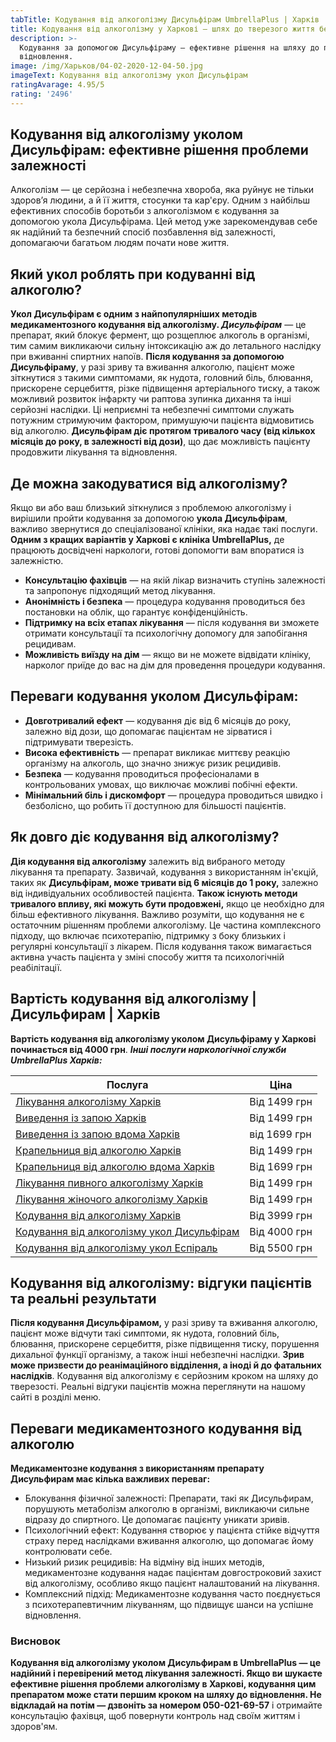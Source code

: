 ```yaml
---
tabTitle: Кодування від алкоголізму Дисульфірам UmbrellaPlus | Харків | Від 4000грн
title: Кодування від алкоголізму у Харкові – шлях до тверезого життя без зривів!
description: >-
  Кодування за допомогою Дисульфіраму – ефективне рішення на шляху до повного
  відновлення.
image: /img/Харьков/04-02-2020-12-04-50.jpg
imageText: Кодування від алкоголізму укол Дисульфірам
ratingAvarage: 4.95/5
rating: '2496'
---
```


## Кодування від алкоголізму уколом Дисульфірам: ефективне рішення проблеми залежності

Алкоголізм — це серйозна і небезпечна хвороба, яка руйнує не тільки здоров’я людини, а й її життя, стосунки та кар'єру. Одним з найбільш ефективних способів боротьби з алкоголізмом є кодування за допомогою укола Дисульфірама. Цей метод уже зарекомендував себе як надійний та безпечний спосіб позбавлення від залежності, допомагаючи багатьом людям почати нове життя.

## Який укол роблять при кодуванні від алкоголю?

**Укол Дисульфірам є одним з найпопулярніших методів медикаментозного кодування від алкоголізму. *Дисульфірам*** — це препарат, який блокує фермент, що розщеплює алкоголь в організмі, тим самим викликаючи сильну інтоксикацію аж до летального наслідку при вживанні спиртних напоїв. **Після кодування за допомогою Дисульфіраму**, у разі зриву та вживання алкоголю, пацієнт може зіткнутися з такими симптомами, як нудота, головний біль, блювання, прискорене серцебиття, різке підвищення артеріального тиску, а також можливий розвиток інфаркту чи раптова зупинка дихання та інші серйозні наслідки. Ці неприємні та небезпечні симптоми служать потужним стримуючим фактором, примушуючи пацієнта відмовитись від алкоголю. **Дисульфірам діє протягом тривалого часу (від кількох місяців до року, в залежності від дози)**, що дає можливість пацієнту продовжити лікування та відновлення.

## Де можна закодуватися від алкоголізму?

Якщо ви або ваш близький зіткнулися з проблемою алкоголізму і вирішили пройти кодування за допомогою **укола Дисульфірам**, важливо звернутися до спеціалізованої клініки, яка надає такі послуги. **Одним з кращих варіантів у Харкові є клініка UmbrellaPlus,** де працюють досвідчені наркологи, готові допомогти вам впоратися із залежністю.

* **Консультацію фахівців** — на якій лікар визначить ступінь залежності та запропонує підходящий метод лікування.
* **Анонімність і безпека** — процедура кодування проводиться без постановки на облік, що гарантує конфіденційність.
* **Підтримку на всіх етапах лікування** — після кодування ви зможете отримати консультації та психологічну допомогу для запобігання рецидивам.
* **Можливість виїзду на дім** — якщо ви не можете відвідати клініку, нарколог приїде до вас на дім для проведення процедури кодування.

## Переваги кодування уколом Дисульфірам:

* **Довготривалий ефект** — кодування діє від 6 місяців до року, залежно від дози, що допомагає пацієнтам не зірватися і підтримувати тверезість.
* **Висока ефективність** — препарат викликає миттєву реакцію організму на алкоголь, що значно знижує ризик рецидивів.
* **Безпека** — кодування проводиться професіоналами в контрольованих умовах, що виключає можливі побічні ефекти.
* **Мінімальний біль і дискомфорт** — процедура проводиться швидко і безболісно, що робить її доступною для більшості пацієнтів.

## Як довго діє кодування від алкоголізму?

**Дія кодування від алкоголізму** залежить від вибраного методу лікування та препарату. Зазвичай, кодування з використанням ін'єкцій, таких як **Дисульфірам, може тривати від 6 місяців до 1 року,** залежно від індивідуальних особливостей пацієнта. **Також існують методи тривалого впливу, які можуть бути продовжені,** якщо це необхідно для більш ефективного лікування. Важливо розуміти, що кодування не є остаточним рішенням проблеми алкоголізму. Це частина комплексного підходу, що включає психотерапію, підтримку з боку близьких і регулярні консультації з лікарем. Після кодування також вимагається активна участь пацієнта у зміні способу життя та психологічній реабілітації.

## Вартість кодування від алкоголізму | Дисульфирам | Харків

**Вартість кодування від алкоголізму уколом Дисульфіраму у Харкові починається від 4000 грн**. ***Інші послуги наркологічної служби UmbrellaPlus Харків:***

| Послуга                                                                                                                             | Ціна         |
| ----------------------------------------------------------------------------------------------------------------------------------- | ------------ |
| [Лікування алкоголізму Харків](https://umbrella-plus.com.ua/uk/kharkiv/lechenie-alkogolizma-kharkiv-ua/)                            | Від 1499 грн |
| [Виведення із запою Харків](https://umbrella-plus.com.ua/uk/kharkiv/vivod-iz-zapoia-kharkiv-ua/)                                    | Від 1499 грн |
| [Виведення із запою вдома Харків](https://umbrella-plus.com.ua/uk/kharkiv/vivod-iz-zapoia-na-domy-kharkiv-ua/)                      | від 1699 грн |
| [Крапельниця від алкоголю Харків](https://umbrella-plus.com.ua/uk/kharkiv/kapelnica_ot_alkogola_kharkiv-ua/)                        | Від 1499 грн |
| [Крапельниця від алкоголю вдома Харків](https://umbrella-plus.com.ua/uk/kharkiv/kapelnica_ot_alkogola_na_domy_kharkiv_ua/)          | Від 1699 грн |
| [Лікування пивного алкоголізму Харків](https://umbrella-plus.com.ua/uk/kharkiv/lechenie-pivnogo-alkogolizma-kharkiv-ua/)            | Від 1499 грн |
| [Лікування жіночого алкоголізму Харків](https://umbrella-plus.com.ua/uk/kharkiv/lechenie-jenskogo-alkogolizma-kharkiv-ua/)          | Від 1499 грн |
| [Кодування від алкоголізму Харків](https://umbrella-plus.com.ua/uk/kharkiv/kodirovka-ot-alkogolia-kharkiv-ua/)                      | Від 3999 грн |
| [Кодування від алкоголізму укол Дисульфірам](https://umbrella-plus.com.ua/uk/kharkiv/kodirovka-ot-alkogolia-disulfiram-kharkiv-ua/) | Від 4000 грн |
| [Кодування від алкоголізму укол Еспіраль](https://umbrella-plus.com.ua/uk/kharkiv/kodirovka-ot-alkogolizma-espiarl-kharkiv-ua/)     | Від 5500 грн |

## Кодування від алкоголізму: відгуки пацієнтів та реальні результати

**Після кодування Дисульфірамом,** у разі зриву та вживання алкоголю, пацієнт може відчути такі симптоми, як нудота, головний біль, блювання, прискорене серцебиття, різке підвищення тиску, порушення дихальної функції організму, а також інші небезпечні наслідки. **Зрив може призвести до реанімаційного відділення, а іноді й до фатальних наслідків**. Кодування від алкоголізму є серйозним кроком на шляху до тверезості. Реальні відгуки пацієнтів можна переглянути на нашому сайті в розділі меню.

## Переваги медикаментозного кодування від алкоголю

**Медикаментозне кодування з використанням препарату Дисульфирам має кілька важливих переваг:**

* Блокування фізичної залежності: Препарати, такі як Дисульфирам, порушують метаболізм алкоголю в організмі, викликаючи сильне відразу до спиртного. Це допомагає пацієнту уникати зривів.
* Психологічний ефект: Кодування створює у пацієнта стійке відчуття страху перед наслідками вживання алкоголю, що допомагає йому контролювати себе.
* Низький ризик рецидивів: На відміну від інших методів, медикаментозне кодування надає пацієнтам довгостроковий захист від алкоголізму, особливо якщо пацієнт налаштований на лікування.
* Комплексний підхід: Медикаментозне кодування часто поєднується з психотерапевтичним лікуванням, що підвищує шанси на успішне відновлення.

### Висновок

**Кодування від алкоголізму уколом Дисульфирам в UmbrellaPlus **— це надійний і перевірений метод лікування залежності. Якщо ви шукаєте ефективне рішення проблеми алкоголізму в Харкові, кодування цим препаратом може стати першим кроком на шляху до відновлення.** Не відкладай на потім — дзвоніть за номером 050-021-69-57** і отримайте консультацію фахівця, щоб повернути контроль над своїм життям і здоров'ям.

